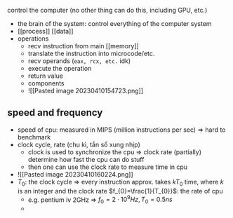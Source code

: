control the computer (no other thing can do this, including GPU, etc.)

- the brain of the system: control everything of the computer system
- [[process]] [[data]]
- operations
	- recv instruction from main [[memory]]
	- translate the instruction into microcode/etc.
	- recv operands (`eax, rcx, etc.` idk)
	- execute the operation
	- return value
	- components
	- ![[Pasted image 20230410154723.png]]

## speed and frequency

- speed of cpu: measured in MIPS (million instructions per sec) => hard to benchmark
- clock cycle, rate (chu kì, tần số xung nhịp)
	- clock is used to synchronize the cpu => clock rate (partially) determine how fast the cpu can do stuff
	- then one can use the clock rate to measure time in cpu
- ![[Pasted image 20230410160224.png]]
- $T_{0}$: the clock cycle => every instruction approx. takes $kT_{0}$ time, where $k$ is an integer and the clock rate $f_{0}=\frac{1}{T_{0}}$: the rate of cpu
	- e.g. pentium iv 2GHz => $f_{0}=2\cdot 10^{9} Hz, T_{0}=0.5ns$
	- 